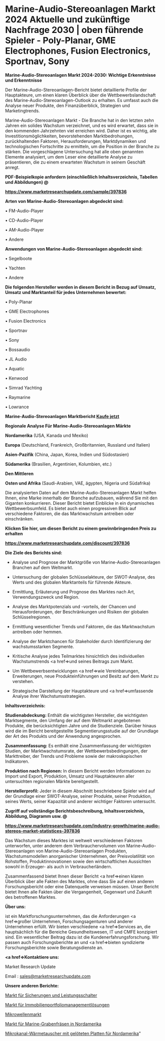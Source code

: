 # Marine-Audio-Stereoanlagen Markt 2024 Aktuelle und zukünftige Nachfrage 2030 | oben führende Spieler - Poly-Planar, GME Electrophones, Fusion Electronics, Sportnav, Sony

<strong>Marine-Audio-Stereoanlagen Markt 2024-2030: Wichtige Erkenntnisse und Erkenntnisse</strong>

Der Marine-Audio-Stereoanlagen-Bericht bietet detaillierte Profile der Hauptakteure, um einen klaren Überblick über die Wettbewerbslandschaft des Marine-Audio-Stereoanlagen-Outlook zu erhalten. Es umfasst auch die Analyse neuer Produkte, den Finanzüberblick, Strategien und Marketingtrends.

Marine-Audio-Stereoanlagen Markt - Die Branche hat in den letzten zehn Jahren ein solides Wachstum verzeichnet, und es wird erwartet, dass sie in den kommenden Jahrzehnten viel erreichen wird. Daher ist es wichtig, alle Investitionsmöglichkeiten, bevorstehenden Marktbedrohungen, zurückhaltenden Faktoren, Herausforderungen, Marktdynamiken und technologischen Fortschritte zu ermitteln, um die Position in der Branche zu stärken. Die vorgeschlagene Untersuchung hat alle oben genannten Elemente analysiert, um dem Leser eine detaillierte Analyse zu präsentieren, die zu einem erwarteten Wachstum in seinem Geschäft anregt.



<strong><b>PDF-Beispielkopie anfordern (einschließlich Inhaltsverzeichnis, Tabellen und Abbildungen) @ </b></strong>

<strong><a href=https://www.marketresearchupdate.com/sample/397836>

<strong>https://www.marketresearchupdate.com/sample/397836</u></a></strong></strong>



<strong>Arten von Marine-Audio-Stereoanlagen abgedeckt sind:</strong>

• FM-Audio-Player

• CD-Audio-Player

• AM-Audio-Player

• Andere



<strong>Anwendungen von Marine-Audio-Stereoanlagen abgedeckt sind:</strong>

• Segelboote

• Yachten

• Andere



<strong>Die folgenden Hersteller werden in diesem Bericht in Bezug auf Umsatz, Umsatz und Marktanteil für jedes Unternehmen bewertet:</strong>

• Poly-Planar

• GME Electrophones

• Fusion Electronics

• Sportnav

• Sony

• Bossaudio

• JL Audio

• Aquatic

• Kenwood

• Simrad Yachting

• Raymarine

• Lowrance



<strong>Marine-Audio-Stereoanlagen Marktbericht <a href=https://www.marketresearchupdate.com/buynow/397836>Kaufe jetzt</a></strong>



<strong>Regionale Analyse Für Marine-Audio-Stereoanlagen Märkte</strong>



<strong>Nordamerika</strong> (USA, Kanada und Mexiko)



<strong>Europa</strong> (Deutschland, Frankreich, Großbritannien, Russland und Italien)



<strong>Asien-Pazifik</strong> (China, Japan, Korea, Indien und Südostasien)



<strong>Südamerika</strong> (Brasilien, Argentinien, Kolumbien, etc.)



<strong>Den Mittleren</strong> 

<strong>Osten und Afrika</strong> (Saudi-Arabien, VAE, ägypten, Nigeria und Südafrika)

Die analysierten Daten auf dem Marine-Audio-Stereoanlagen Markt helfen Ihnen, eine Marke innerhalb der Branche aufzubauen, während Sie mit den Giganten konkurrieren. Dieser Bericht bietet Einblicke in ein dynamisches Wettbewerbsumfeld. Es bietet auch einen progressiven Blick auf verschiedene Faktoren, die das Marktwachstum antreiben oder einschränken.



<strong>Klicken Sie hier, um diesen Bericht zu einem gewinnbringenden Preis zu erhalten
</strong>

<strong><a href=https://www.marketresearchupdate.com/discount/397836>https://www.marketresearchupdate.com/discount/397836</b></u></strong></a>



<strong>Die Ziele des Berichts sind:</strong>

- Analyse und Prognose der Marktgröße von Marine-Audio-Stereoanlagen Branchen auf dem Weltmarkt.

- Untersuchung der globalen Schlüsselakteure, der SWOT-Analyse, des Werts und des globalen Marktanteils für führende Akteure.

- Ermittlung, Erläuterung und Prognose des Marktes nach Art, Verwendungszweck und Region.

- Analyse des Marktpotenzials und -vorteils, der Chancen und Herausforderungen, der Beschränkungen und Risiken der globalen Schlüsselregionen.

- Ermittlung wesentlicher Trends und Faktoren, die das Marktwachstum antreiben oder hemmen.

- Analyse der Marktchancen für Stakeholder durch Identifizierung der wachstumsstarken Segmente.

- Kritische Analyse jedes Teilmarktes hinsichtlich des individuellen Wachstumstrends <a href=>und</a> seines Beitrags zum Markt.

- Um Wettbewerbsentwicklungen <a href=>wie</a> Vereinbarungen, Erweiterungen, neue Produkteinführungen und Besitz auf dem Markt zu verstehen.

- Strategische Darstellung der Hauptakteure und <a href=>umfas</a>sende Analyse ihrer Wachstumsstrategien.



<strong>Inhaltsverzeichnis:</strong>



<strong>Studienabdeckung:</strong> Enthält die wichtigsten Hersteller, die wichtigsten Marktsegmente, den Umfang der auf dem Weltmarkt angebotenen Produkte, die berücksichtigten Jahre und die Studienziele. Darüber hinaus wird die im Bericht bereitgestellte Segmentierungsstudie auf der Grundlage der Art des Produkts und der Anwendung angesprochen.



<strong>Zusammenfassung:</strong> Es enthält eine Zusammenfassung der wichtigsten Studien, der Marktwachstumsrate, der Wettbewerbsbedingungen, der Markttreiber, der Trends und Probleme sowie der makroskopischen Indikatoren.



<strong>Produktion nach Regionen:</strong> In diesem Bericht werden Informationen zu Import und Export, Produktion, Umsatz und Hauptakteuren aller untersuchten regionalen Märkte bereitgestellt.



<strong>Herstellerprofil:</strong> Jeder in diesem Abschnitt beschriebene Spieler wird auf der Grundlage einer SWOT-Analyse, seiner Produkte, seiner Produktion, seines Werts, seiner Kapazität und anderer wichtiger Faktoren untersucht.



<strong><b>Zugriff auf vollständige Berichtsbeschreibung, Inhaltsverzeichnis, Abbildung, Diagramm usw. @ </b></strong>

<strong><a href=https://www.marketresearchupdate.com/industry-growth/marine-audio-stereos-market-statistices-397836>https://www.marketresearchupdate.com/industry-growth/marine-audio-stereos-market-statistices-397836</a></strong>

Das Wachstum dieses Marktes ist weltweit verschiedenen Faktoren unterworfen, unter anderem dem Verbrauchervolumen von Marine-Audio-Stereoanlagen von Marine-Audio-Stereoanlagen Produkten, Wachstumsmodellen anorganischer Unternehmen, der Preisvolatilität von Rohstoffen, Produktinnovationen sowie den wirtschaftlichen Aussichten sowohl in Erzeuger- als auch in Verbraucherländern.

Zusammenfassend bietet Ihnen dieser Bericht <a href=>einen</a> klaren Überblick über alle Fakten des Marktes, ohne dass Sie auf einen anderen Forschungsbericht oder eine Datenquelle verweisen müssen. Unser Bericht bietet Ihnen alle Fakten über die Vergangenheit, Gegenwart und Zukunft des betroffenen Marktes.



<strong>Über uns:</strong>

 ist ein Marktforschungsunternehmen, das die Anforderungen <a href=>großer</a> Unternehmen, Forschungsagenturen und anderer Unternehmen erfüllt. Wir bieten verschiedene <a href=>Services</a> an, die hauptsächlich für die Bereiche Gesundheitswesen, IT und CMFE konzipiert sind. Ein wesentlicher Beitrag dazu ist die Kundenerfahrungsforschung. Wir passen auch Forschungsberichte an und <a href=>bieten</a> syndizierte Forschungsberichte sowie Beratungsdienste an.



<strong><a href=>Kontaktiere uns:</a></strong>

Market Research Update

Email : sales@marketresearchupdate.com



<strong>Unsere anderen Berichte:</strong>

<a href=https://www.linkedin.com/pulse/fuses-circuit-breakers-market-trends-2023-key>Markt für Sicherungen und Leistungsschalter</a>

<a href=https://www.linkedin.com/pulse/real-estate-portfolio-management-solution-market-1f>Markt für Immobilienportfoliomanagementlösungen</a>

<a href=https://www.linkedin.com/pulse/microwave-market-2023-remarking-enormous-growth>Mikrowellenmarkt</a>

<a href=https://www.linkedin.com/pulse/north-america-marine-trencher-market-advancing>Markt für Marine-Grabenfräsen in Nordamerika</a>

<a href=https://www.linkedin.com/pulse/north-america-brazed-plate-microchannel-heat-exchanger>Mikrokanal-Wärmetauscher mit gelöteten Platten für Nordamerika</a>"
